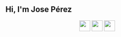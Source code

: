 <h2>Hi, I'm Jose Pérez</h2>

<div align="center">
  <a href="mailto:joseperezdmgz@gmail.com"><img src="https://img.icons8.com/doodle/48/000000/gmail.png" width="30px"/></a> 
  <a href="https://in.linkedin.com/in/joseperezdmgz" target="_blank"><img src="https://img.icons8.com/doodle/48/000000/linkedin.png" width="30px"/></a>
  <a href="https://joseperezdmgz.pages.dev/" target="_blank"><img src="https://img.icons8.com/doodle/48/000000/chrome.png" width="30px"/></a>
</div>
